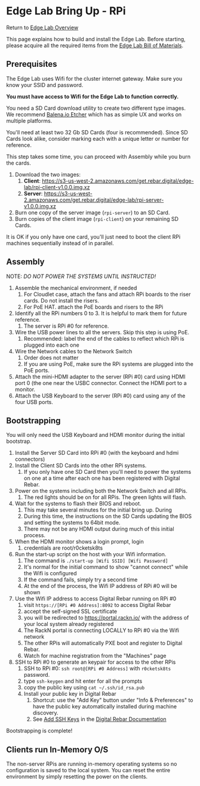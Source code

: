 
Edge Lab Bring Up - RPi
==================
Return to [Edge Lab Overview](README.md) 

This page explains how to build and install the Edge Lab.  Before starting, please acquire all the required items from the [Edge Lab Bill of Materials](bill_of_materials.md).

Prerequisites
----------------
The Edge Lab uses Wifi for the cluster internet gateway.   Make sure you know your SSID and password.

**You must have access to Wifi for the Edge Lab to function correctly.**

You need a SD Card download utility to create two different type images.  We recommend [Balena.io Etcher](https://github.com/balena-io/etcher) which has as simple UX and works on multiple platforms.

You'll need at least two 32 Gb SD Cards (four is recommended).   Since SD Cards look alike, consider marking each with a unique letter or number for reference.

This step takes some time, you can proceed with Assembly while you burn the cards.

1. Download the two images:
	 1. **Client**: https://s3-us-west-2.amazonaws.com/get.rebar.digital/edge-lab/rpi-client-v1.0.0.img.xz
     1. **Server**: https://s3-us-west-2.amazonaws.com/get.rebar.digital/edge-lab/rpi-server-v1.0.0.img.xz
1. Burn one copy of the server image (`rpi-server`) to an SD Card.
1. Burn copies of the client image (`rpi-client`) on your remaining SD Cards. 

It is OK if you only have one card, you'll just need to boot the client RPi machines sequentially instead of in parallel.

Assembly
------------
NOTE: *DO NOT POWER THE SYSTEMS UNTIL INSTRUCTED!*

1. Assemble the mechanical environment, if needed
   1. For Cloudlet case, attach the fans and attach RPi boards to the riser cards.  Do not install the risers.
   2. For PoE HAT. attach the PoE boards and risers to the RPi 
2. Identify all the RPi numbers 0 to 3.  It is helpful to mark them for future reference.
   1.  The server is RPi #0 for reference.
3. Wire the USB power lines to all the servers.   Skip this step is using PoE.
   1. Recommended: label the end of the cables to reflect which RPi is plugged into each one
4. Wire the Network cables to the Network Switch
    1. Order does not matter
    2. If you are using PoE, make sure the RPi systems are plugged into the PoE ports.
 1. Attach the mini-HDMI adapter to the server (RPi #0) card using HDMI port 0 (the one near the USBC connector.  Connect the HDMI port to a monitor.
 1. Attach the USB Keyboard to the server (RPi #0) card using any of the four USB ports.

Bootstrapping
-----------------
You will only need the USB Keyboard and HDMI monitor during the initial bootstrap.

1. Install the Server SD Card into RPi #0 (with the keyboard and hdmi connectors)
2. Install the Client SD Cards into the other RPi systems.
   1. If you only have one SD Card then you'll need to power the systems on one at a time after each one has been registered with Digital Rebar.
3. Power on the systems including both the Network Switch and all RPis.
   1.  The red lights should be on for all RPis.  The green lights will flash.
4. Wait for the systems to flash their BIOS and reboot.
   1. This may take several minutes for the initial bring up.  During
   2. During this time, the instructions on the SD Cards updating the BIOS and setting the systems to 64bit mode.
   3. There may not be any HDMI output during much of this initial process.
5. When the HDMI monitor shows a login prompt, login
   1. credentials are root/r0cketsk8ts
6. Run the start-up script on the host with your Wifi information.
   1. The command is `./start-up [Wifi SSID] [Wifi Password]`
   2. It's normal for the initial command to show "cannot connect" while the Wifi is configured
   3. If the command fails, simply try a second time
   4. At the end of the process, the Wifi IP address of RPi #0 will be shown
7. Use the Wifi IP address to access Digital Rebar running on RPi #0
   1. visit `https://[RPi #0 Address]:8092` to access Digital Rebar
   2. accept the self-signed SSL certificate
   3. you will be redirected to https://portal.rackn.io/ with the address of your local system already registered
   4. The RackN portal is connecting LOCALLY to RPi #0 via the Wifi network
   5. The other RPis will automatically PXE boot and register to Digital Rebar.
   6. Watch for machine registration from the "Machines" page
8. SSH to RPi #0 to generate an keypair for access to the other RPis
   1. SSH to RPi #0: `ssh root@[RPi #0 Address]` with `r0cketsk8ts` password.
   2. type `ssh-keygen` and hit enter for all the prompts
   3. copy the public key using `cat ~/.ssh/id_rsa.pub` 
   4. Install your public key in Digital Rebar
      1. Shortcut: use the "Add Key" button under "Info & Preferences" to have the public key automatically installed during machine discovery.
      2. See [Add SSH Keys](https://provision.readthedocs.io/en/latest/doc/faq-troubleshooting.html#add-ssh-keys-to-authorized-keys) in the [Digital Rebar Documentation](https://provision.readthedocs.io)

Bootstrapping is complete!

Clients run In-Memory O/S
---------------------------------
The non-server RPis are running in-memory operating systems so no configuration is saved to the local system.  You can reset the entire environment by simply resetting the power on the clients.